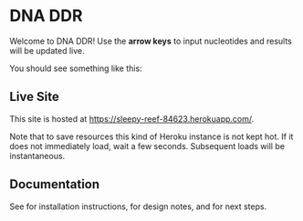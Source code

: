 # DNA DDR

Welcome to DNA DDR! Use the **arrow keys** to input nucleotides and results will be updated live.

You should see something like this:
<screenshot>

## Live Site

This site is hosted at <https://sleepy-reef-84623.herokuapp.com/>.

Note that to save resources this kind of Heroku instance is not kept hot. If it does not immediately load, wait a few
seconds. Subsequent loads will be instantaneous.

## Documentation

See <INSTALL> for installation instructions, <ARCHITECTURE> for design notes, and <TODO> for next steps.
